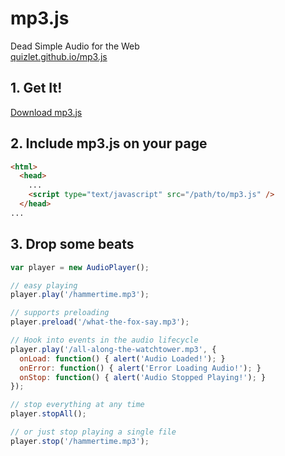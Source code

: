 mp3.js
======
Dead Simple Audio for the Web  
[quizlet.github.io/mp3.js](http://quizlet.github.io/mp3.js)

## 1. Get It!

<a href="https://raw.github.com/quizlet/mp3.js/master/mp3.js" class="button" target="_blank">Download mp3.js</a>

## 2. Include mp3.js on your page

```html
<html>
  <head>
    ...
    <script type="text/javascript" src="/path/to/mp3.js" />
  </head>
...
```

## 3. Drop some beats

```javascript
var player = new AudioPlayer();

// easy playing
player.play('/hammertime.mp3');

// supports preloading
player.preload('/what-the-fox-say.mp3');

// Hook into events in the audio lifecycle
player.play('/all-along-the-watchtower.mp3', {
  onLoad: function() { alert('Audio Loaded!'); }
  onError: function() { alert('Error Loading Audio!'); }
  onStop: function() { alert('Audio Stopped Playing!'); }
});

// stop everything at any time
player.stopAll();

// or just stop playing a single file
player.stop('/hammertime.mp3');
```
